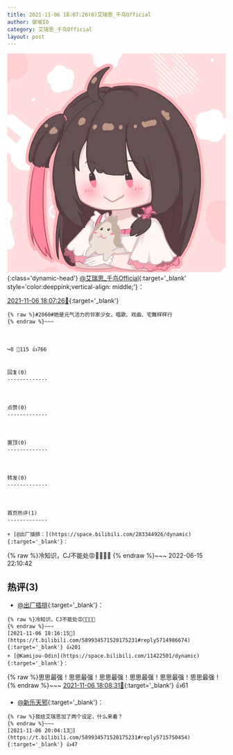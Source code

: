 ```yaml
---
title: 2021-11-06 18:07:26(0)艾瑞思_千鸟Official
author: 御坂IO
category: 艾瑞思_千鸟Official
layout: post
---
```


![img](/images/7e08840c56f251de28bdf766b647bd5fe9a5d50a.jpg){:class='dynamic-head'}
[@艾瑞思_千鸟Official](https://space.bilibili.com/1090010845/dynamic){:target='_blank' style='color:deeppink;vertical-align: middle;'}：

[2021-11-06 18:07:26🔗](https://t.bilibili.com/589934571520175231){:target='_blank'}

~~~
{% raw %}#2060#她是元气活力的邻家少女，唱歌、戏曲、宅舞样样行
{% endraw %}~~~



↪️0 💬115 👍766


回复(0)
-------------



点赞(0)
-------------



置顶(0)
-------------



转发(0)
-------------



首页热评(1)
-------------

+ [@出厂插排：](https://space.bilibili.com/283344926/dynamic){:target='_blank'}：
~~~
{% raw %}冷知识，CJ不能处😡👊🏻👊🏻
{% endraw %}~~~
2022-06-15 22:10:42


热评(3)
-------------

+ [@出厂插排](https://space.bilibili.com/283344926/dynamic){:target='_blank'}：
~~~
{% raw %}冷知识，CJ不能处😡👊🏻👊🏻
{% endraw %}~~~
[2021-11-06 18:16:15🔗](https://t.bilibili.com/589934571520175231#reply5714986674){:target='_blank'} 👍201
+ [@Kamijou-Odin](https://space.bilibili.com/11422501/dynamic){:target='_blank'}：
~~~
{% raw %}思思最强！思思最强！思思最强！思思最强！思思最强！思思最强！
{% endraw %}~~~
[2021-11-06 18:08:31🔗](https://t.bilibili.com/589934571520175231#reply5714935018){:target='_blank'} 👍61
+ [@新乐天邪](https://space.bilibili.com/481738844/dynamic){:target='_blank'}：
~~~
{% raw %}我给艾瑞思加了两个设定，什么来着？
{% endraw %}~~~
[2021-11-06 20:04:13🔗](https://t.bilibili.com/589934571520175231#reply5715750454){:target='_blank'} 👍47


